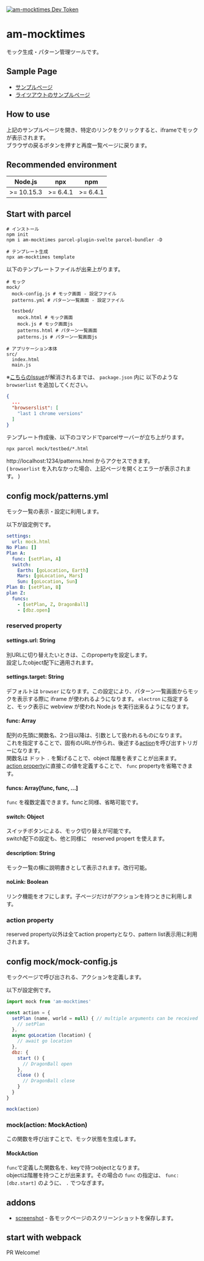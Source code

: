 [![am-mocktimes Dev Token](https://badge.devtoken.rocks/am-mocktimes)](https://devtoken.rocks/package/am-mocktimes)

# am-mocktimes

モック生成・パターン管理ツールです。

## Sample Page
* [サンプルページ](https://ampcpmgp.github.io/am-mocktimes/docs/patterns.html)
* [ライツアウトのサンプルページ](https://ampcpmgp.gitlab.io/plane-puzzle/pattern.html)

## How to use
上記のサンプルページを開き、特定のリンクをクリックすると、iframeでモックが表示されます。<br>
ブラウザの戻るボタンを押すと再度一覧ページに戻ります。

## Recommended environment

| Node.js | npx | npm |
| --- | --- | --- |
| >= 10.15.3 | >= 6.4.1 | >= 6.4.1 |

## Start with parcel

```shell
# インストール
npm init
npm i am-mocktimes parcel-plugin-svelte parcel-bundler -D

# テンプレート生成
npx am-mocktimes template
```

以下のテンプレートファイルが出来上がります。

```shell
# モック
mock/
  mock-config.js # モック画面 - 設定ファイル
  patterns.yml # パターン一覧画面 - 設定ファイル

  testbed/
    mock.html # モック画面
    mock.js # モック画面js
    patterns.html # パターン一覧画面
    patterns.js # パターン一覧画面js

# アプリケーション本体
src/
  index.html
  main.js
```

※[こちらのIssue](https://github.com/DeMoorJasper/parcel-plugin-svelte/issues/44)が解消されるまでは、 `package.json` 内に 以下のような `browserlist` を追加してください。

```json
{
  ...
  "browserslist": [
    "last 1 chrome versions"
  ]
}
```


テンプレート作成後、以下のコマンドでparcelサーバーが立ち上がります。

```shell
npx parcel mock/testbed/*.html
```

http://localhost:1234/patterns.html からアクセスできます。<br>
( `browserlist` を入れなかった場合、上記ページを開くとエラーが表示されます。 )

## config mock/patterns.yml
モック一覧の表示・設定に利用します。

以下が設定例です。

```yaml
settings:
  url: mock.html
No Plan: []
Plan A:
  func: [setPlan, A]
  switch:
    Earth: [goLocation, Earth]
    Mars: [goLocation, Mars]
    Sun: [goLocation, Sun]
Plan B: [setPlan, B]
plan Z:
  funcs:
    - [setPlan, Z, DragonBall]
    - [dbz.open]
```

### reserved property

#### settings.url: String
別URLに切り替えたいときは、このpropertyを設定します。<br>
設定したobject配下に適用されます。

#### settings.target: String
デフォルトは `browser` になります。この設定により、パターン一覧画面からモックを表示する際に iframe が使われるようになります。 `electron` に指定すると、モック表示に webview が使われ Node.js を実行出来るようになります。

#### func: Array
配列の先頭に関数名、2つ目以降は、引数として扱われるものになります。<br>
これを指定することで、固有のURLが作られ、後述する[action](#config-mockmock-configjs)を呼び出すトリガーになります。<br>
関数名は ドット `.` を繋げることで、object 階層を表すことが出来ます。<br>
[action property](#action-property)に直接この値を定義することで、 `func` propertyを省略できます。

#### funcs: Array[func, func, ...]
`func` を複数定義できます。funcと同様、省略可能です。

#### switch: Object
スイッチボタンによる、モック切り替えが可能です。<br>
switch配下の設定も、他と同様に　reserved propert を使えます。

#### description: String
モック一覧の横に説明書きとして表示されます。改行可能。

#### noLink: Boolean
リンク機能をオフにします。子ページだけがアクションを持つときに利用します。

### action property
reserved property以外は全てaction propertyとなり、pattern list表示用に利用されます。

## config mock/mock-config.js
モックページで呼び出される、アクションを定義します。

以下が設定例です。
```js
import mock from 'am-mocktimes'

const action = {
  setPlan (name, world = null) { // multiple arguments can be received
    // setPlan
  },
  async goLocation (location) {
    // await go location
  },
  dbz: {
    start () {
      // DragonBall open
    },
    close () {
      // DragonBall close
    }
  }
}

mock(action)
```

### mock(action: MockAction)
この関数を呼び出すことで、モック状態を生成します。

#### MockAction
`func`で定義した関数名を、keyで持つobjectとなります。<br>
objectは階層を持つことが出来ます。その場合の `func` の指定は、 `func: [dbz.start]` のように、 `.` でつなぎます。

## addons

* [screenshot](./addons/screenshot/#readme) - 各モックページのスクリーンショットを保存します。

## start with webpack

PR Welcome!
